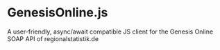 # GenesisOnline.js

A user-friendly, async/await compatible JS client for the Genesis Online SOAP API of regionalstatistik.de
